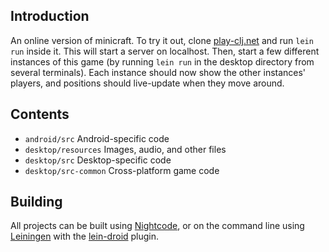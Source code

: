 ## Introduction

An online version of minicraft. To try it out, clone [play-clj.net](https://github.com/oakes/play-clj.net) and run `lein run` inside it. This will start a server on localhost. Then, start a few different instances of this game (by running `lein run` in the desktop directory from several terminals). Each instance should now show the other instances' players, and positions should live-update when they move around.

## Contents

* `android/src` Android-specific code
* `desktop/resources` Images, audio, and other files
* `desktop/src` Desktop-specific code
* `desktop/src-common` Cross-platform game code

## Building

All projects can be built using [Nightcode](https://sekao.net/nightcode/), or on the command line using [Leiningen](https://github.com/technomancy/leiningen) with the [lein-droid](https://github.com/clojure-android/lein-droid) plugin.
